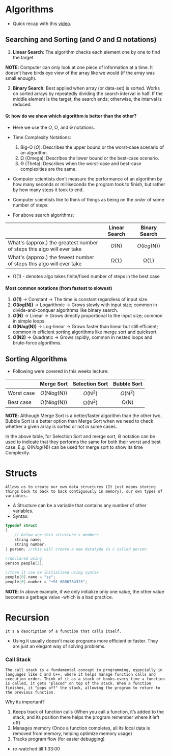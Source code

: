 # Algorithms

- Quick recap with this [video](https://www.youtube.com/watch?v=g2o22C3CRfU).

## Searching and Sorting (and *O* and Ω notations)

1. **Linear Search**: The algorithm checks each element one by one to find the target

**NOTE**: Computer can only look at one piece of information at a time. It doesn't have birds eye view of the array like we would (if the array was small enough).

2. **Binary Search**: Best applied when array (or data-set) is sorted. Works on sorted arrays by repeatedly dividing the search interval in half.
 If the middle element is the target, the search ends; otherwise, the interval is reduced.

#### **Q**: how do we show which algorithm is better than the other?

- Here we use the *O*, Ω, and Θ notations.
- Time Complexity Notations:
    1. Big-O (*O*): Describes the upper bound or the worst-case scenario of an algorithm.
    2. Ω (Omega): Describes the lower bound or the best-case scenario.
    3. Θ (Theta): Describes when the worst-case and best-case complexities are the same.

- Computer scientists don't measure the performance of an algorithm by how many seconds or milliseconds the program took to finish, but rather by how many steps it took to end.
- Computer scientists like to think of things as being on the *order* of some number of steps:

- For above search algorithms:

|              | Linear Search | Binary Search |
| :---------------- | :------: | :----: |
| What's (approx.) the greatest number of steps this algo will ever take       |   *O*(N)   | *O*(*log*(N)) |
| What's (approx.) the fewest number of steps this algo will ever take       |   Ω(1)   | Ω(1) |

- Ω(1) - denotes algo takes finite/fixed number of steps in the best case


#### Most common notations (from fastest to slowest)

1. ***O*(1)** → Constant → The time is constant regardless of input size.
2. ***O*(*log*(N))** → Logarithmic → Grows slowly with input size; common in divide-and-conquer algorithms like binary search.
3. ***O*(N)** → Linear → Grows directly proportional to the input size; common in simple loops.
4. **O(N*log*(N))** → Log-linear → Grows faster than linear but still efficient; common in efficient sorting algorithms like merge sort and quicksort.
5. ***O*(N2)** → Quadratic → Grows rapidly; common in nested loops and brute-force algorithms.

## Sorting Algorithms

- Following were covered in this weeks lecture:

|              | Merge Sort | Selection Sort | Bubble Sort |
| :---------------- | :------: | :----: | :----: |
| Worst case       |   *O*(N*log*(N))   | *O*(N<sup>2</sup>) | *O*(N<sup>2</sup>) |
| Best case      |   Ω(N*log*(N))    | Ω(N<sup>2</sup>) | Ω(N) |

**NOTE**: Although Merge Sort is a better/faster algorithm than the other two, Bubble Sort is a better option than Merge Sort when we need to check whether a given array is sorted or not in some cases.

In the above table, for Selection Sort and merge sort, Θ notation can be used to indicate that they performs the same for both their worst and best case. 
E.g. Θ(N*log*(N)) can be used for merge sort to show its time Complexity.

# Structs

    Allows us to create our own data structures (It just means storing things back to back to back contiguously in memory), our own types of variables.
- A Structure can be a variable that contains any number of other variables.
- Syntax:
```c
typedef struct
{
    // below are this structure's members
    string name;
    string number;
} person; //this will create a new datatype in c called person

//declared using
person people[3];

//then it can be initialized using syntax
people[0].name = "sz";
people[0].number = "+91-6006754323";
```

**NOTE**: In above example, if we only initialize only one value, the other value becomes a garbage value -which is a bad practice.

# Recursion

    It's a description of a function that calls itself.
- Using it usually doesn't make programs more efficient or faster. They are just an elegant way of solving problems.

### Call Stack
    The call stack is a fundamental concept in programming, especially in languages like C and C++, where it helps manage function calls and execution order. Think of it as a stack of books—every time a function is called, it gets "placed" on top of the stack. When a function finishes, it "pops off" the stack, allowing the program to return to the previous function.
Why its important?

1. Keeps track of function calls (When you call a function, it’s added to the stack, and its position there helps the program remember where it left off)
2. Manages memory (Once a function completes, all its local data is removed from memory, helping optimize memory usage)
3. Tracks program flow (for easier debugging)

- re-watched till 1:33:00

